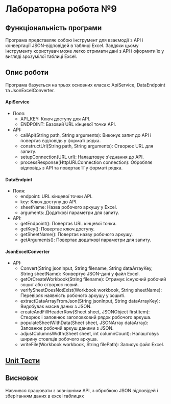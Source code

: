# Лабораторна робота №9

## Функціональність програми

Програма представляє собою інструмент для взаємодії з API і конвертації JSON-відповідей в таблиці Excel. Завдяки цьому інструменту користувач може легко отримати дані з API і оформити їх у вигляді зрозумілої таблиці Excel.

## Опис роботи

Програма базується на трьох основних класах: ApiService, DataEndpoint та JsonExcelConverter.

#### ApiService
- Поля:
  - API_KEY: Ключ доступу для API.
  - ENDPOINT: Базовий URL кінцевої точки API.
- API:
  - callApi(String path, String arguments): Виконує запит до API і повертає відповідь у форматі рядка.
  - constructUrl(String path, String arguments): Створює URL для запиту.
  - setupConnection(URL url): Налаштовує з'єднання до API.
  - processResponse(HttpURLConnection connection): Обробляє відповідь з API та повертає її у форматі рядка.
#### DataEndpint
- Поля:
  - endpoint: URL кінцевої точки API.
  - key: Ключ доступу до API.
  - sheetName: Назва робочого аркушу у Excel.
  - arguments: Додаткові параметри для запиту.
- API:
  - getEndpoint(): Повертає URL кінцевої точки.
  - getKey(): Повертає ключ доступу.
  - getSheetName(): Повертає назву робочого аркушу.
  - getArguments(): Повертає додаткові параметри для запиту.
#### JsonExcelConverter
- API:
  - Convert(String jsonInput, String filename, String dataArrayKey, String sheetName): Конвертує JSON-дані у файл Excel.
  - getOrCreateWorkbook(String filename): Отримує існуючий робочий зошит або створює новий.
  - verifySheetDoesNotExist(Workbook workbook, String sheetName): Перевіряє наявність робочого аркушу у зошиті.
  - extractDataArrayFromJson(String jsonInput, String dataArrayKey): Видобуває масив даних з JSON.
  - createAndFillHeaderRow(Sheet sheet, JSONObject firstItem): Створює і заповнює заголовковий рядок робочого аркуша.
  - populateSheetWithData(Sheet sheet, JSONArray dataArray): Заповнює робочий аркуш даними з JSON.
  - adjustColumnsWidth(Sheet sheet, int columnCount): Налаштовує ширину стовпців робочого аркуша.
  - writeFile(Workbook workbook, String filePath): Записує файл Excel.

## [Unit Тести](../../../../../test/java/org/university/lab9/README.md)

## Висновок
Навчився працювати з зовнішніми API, з обробкою JSON відповідей і зберіганням даних в excel таблицях